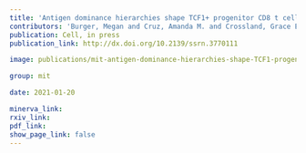 ```yaml
---
title: 'Antigen dominance hierarchies shape TCF1+ progenitor CD8 t cell phenotypes in tumors.'
contributors: 'Burger, Megan and Cruz, Amanda M. and Crossland, Grace E. and Gaglia, Giorgio and Ritch, Cecily C. and Blatt, Sarah E. and Bhutkar, Arjun and Canner, David and Kienka, Tamina and Tavana, Sara and Garmilla, Andrea and Schenkel, Jason and Hillman, Michelle and de los Rios Kobara, Izumi and Li, Amy and Hwang, William and Westcott, Peter and Regev, Aviv and Santagata, Sandro and Jacks, Tyler E (2021).'
publication: Cell, in press
publication_link: http://dx.doi.org/10.2139/ssrn.3770111

image: publications/mit-antigen-dominance-hierarchies-shape-TCF1-progenitor-CD8-t-cell-phenotypes-in-tumors.jpg

group: mit

date: 2021-01-20

minerva_link:
rxiv_link:
pdf_link:
show_page_link: false
---
```

